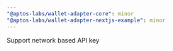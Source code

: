 ```yaml
---
"@aptos-labs/wallet-adapter-core": minor
"@aptos-labs/wallet-adapter-nextjs-example": minor
---
```


Support network based API key
